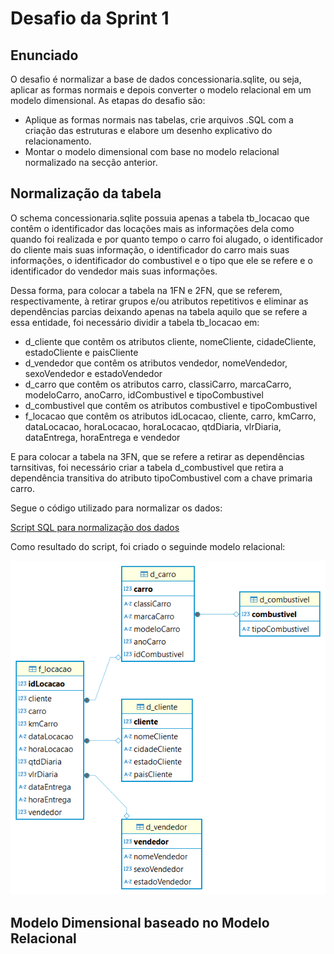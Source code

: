 # Desafio da Sprint 1

## Enunciado

O desafio é normalizar a base de dados concessionaria.sqlite, ou seja, aplicar as formas normais e depois converter o modelo relacional em um modelo dimensional. As etapas do desafio são:
- Aplique as formas normais nas tabelas, crie arquivos .SQL com a criação das estruturas e elabore um desenho explicativo do relacionamento.
- Montar o modelo dimensional com base no modelo relacional normalizado na secção anterior.

## Normalização da tabela

O schema concessionaria.sqlite possuia apenas a tabela tb_locacao que contêm o identificador das locações mais as informações dela como quando foi realizada e por quanto tempo o carro foi alugado, o identificador do cliente mais suas informação, o identificador do carro mais suas informações, o identificador do combustivel e o tipo que ele se refere e o identificador do vendedor mais suas informações.

Dessa forma, para colocar a tabela na 1FN e 2FN, que se referem, respectivamente, à retirar grupos e/ou atributos repetitivos e eliminar as dependências parcias deixando apenas na tabela aquilo que se refere a essa entidade, foi necessário dividir a tabela tb_locacao em:
- d_cliente que contêm os atributos cliente, nomeCliente, cidadeCliente, estadoCliente e paisCliente
- d_vendedor que contêm os atributos vendedor, nomeVendedor, sexoVendedor e estadoVendedor
- d_carro que contêm os atributos carro, classiCarro, marcaCarro, modeloCarro, anoCarro, idCombustivel e tipoCombustivel
- d_combustivel que contêm os atributos combustivel e tipoCombustivel
- f_locacao que contêm os atributos idLocacao, cliente, carro, kmCarro, dataLocacao, horaLocacao, horaLocacao, qtdDiaria, vlrDiaria, dataEntrega, horaEntrega e vendedor

E para colocar a tabela na 3FN, que se refere a retirar as dependências tarnsitivas, foi necessário criar a tabela d_combustivel que retira a dependência transitiva do atributo tipoCombustivel com a chave primaria carro.

Segue o código utilizado para normalizar os dados:

[Script SQL para normalização dos dados](/Sprint_1/Desafio/normalizacao.sql)

Como resultado do script, foi criado o seguinde modelo relacional:

![Modelo relacional normalizado](/Sprint_1/Evidencias/Desafio/concessionaria_modelo_relacional.png)

## Modelo Dimensional baseado no Modelo Relacional

